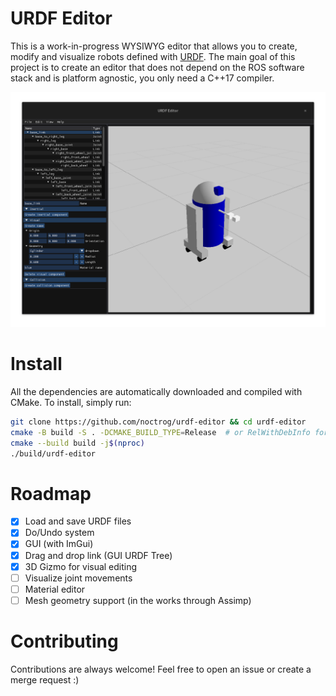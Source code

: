 # URDF Editor

This is a work-in-progress WYSIWYG editor that allows you to create, modify and
visualize robots defined with [URDF](http://wiki.ros.org/urdf). The main goal of
this project is to create an editor that does not depend on the ROS software
stack and is platform agnostic, you only need a C++17 compiler.

![Editor screenshot](./resources/screenshot.png)

# Install

All the dependencies are automatically downloaded and compiled with CMake. To
install, simply run:

```bash
git clone https://github.com/noctrog/urdf-editor && cd urdf-editor
cmake -B build -S . -DCMAKE_BUILD_TYPE=Release  # or RelWithDebInfo for debugging
cmake --build build -j$(nproc)
./build/urdf-editor
```

# Roadmap

- [x] Load and save URDF files
- [x] Do/Undo system
- [x] GUI (with ImGui)
- [x] Drag and drop link (GUI URDF Tree)
- [x] 3D Gizmo for visual editing
- [ ] Visualize joint movements
- [ ] Material editor
- [ ] Mesh geometry support (in the works through Assimp)

# Contributing

Contributions are always welcome! Feel free to open an issue or create a merge
request :)
